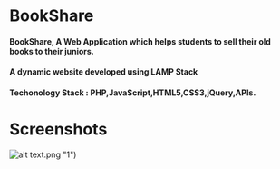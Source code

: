 # BookShare
#### BookShare, A Web Application which helps students to sell their old books to their juniors.
#### A dynamic website developed using LAMP Stack
#### Techonology Stack : PHP,JavaScript,HTML5,CSS3,jQuery,APIs.

 # Screenshots
![alt text](https://github.com/karthik261099/BookShare/blob/master/README/Screenshot%20\10).png "1")

